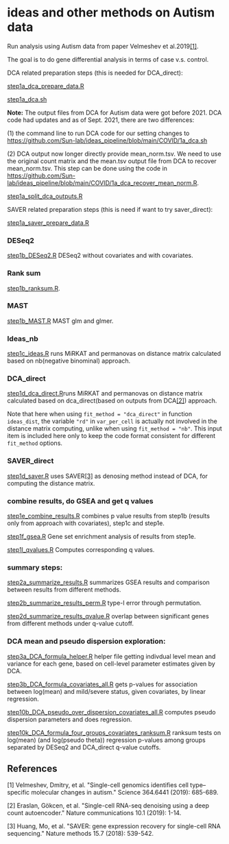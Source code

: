 # ideas and other methods on Autism data

Run analysis using Autism data from paper Velmeshev et al.2019[[1]](#1). 

The goal is to do gene differential analysis in terms of case v.s. control.


DCA related preparation steps (this is needed for DCA\_direct):

[step1a_dca_prepare_data.R](https://github.com/Sun-lab/ideas_pipeline/blob/main/Autism/step1a_dca_prepare_data.R)

[step1a_dca.sh](https://github.com/Sun-lab/ideas_pipeline/blob/main/Autism/step1a_dca.sh)

**Note:** The output files from DCA for Autism data were got before 2021. DCA code had updates and as of Sept. 2021, there are two differences: 

(1) the command line to run DCA code for our setting changes to https://github.com/Sun-lab/ideas_pipeline/blob/main/COVID/1a_dca.sh

(2) DCA output now longer directly provide mean_norm.tsv. We need to use the original count matrix and the mean.tsv output file from DCA to recover mean_norm.tsv. This step can be done using the code in https://github.com/Sun-lab/ideas_pipeline/blob/main/COVID/1a_dca_recover_mean_norm.R.

[step1a_split_dca_outputs.R](https://github.com/Sun-lab/ideas_pipeline/blob/main/Autism/step1a_split_dca_outputs.R)

SAVER related preparation steps (this is need if want to try saver\_direct):

[step1a_saver_prepare_data.R](https://github.com/Sun-lab/ideas_pipeline/blob/main/Autism/step1a_saver_prepare_data.R)

### DESeq2

[step1b_DESeq2.R](https://github.com/Sun-lab/ideas_pipeline/blob/main/Autism/step1b_DESeq2.R) DESeq2 without covariates and with covariates.

### Rank sum

[step1b_ranksum.R](https://github.com/Sun-lab/ideas_pipeline/blob/main/Autism/step1b_ranksum.R).

### MAST

[step1b_MAST.R](https://github.com/Sun-lab/ideas_pipeline/blob/main/Autism/step1b_MAST.R) MAST glm and glmer.


### Ideas\_nb

[step1c_ideas.R](https://github.com/Sun-lab/ideas_pipeline/blob/main/Autism/step1c_ideas.R) runs MiRKAT and permanovas on distance matrix calculated based on nb(negative binominal) approach.

### DCA\_direct

[step1d_dca_direct.R](https://github.com/Sun-lab/ideas_pipeline/blob/main/Autism/step1d_dca_direct.R)runs MiRKAT and permanovas on distance matrix calculated based on dca_direct(based on outputs from DCA[[2]](#2)) approach.

Note that here when using `fit_method = "dca_direct"` in function `ideas_dist`, the variable `"rd"` in `var_per_cell` is actually not involved in the distance matrix computing, unlike when using `fit_method = "nb"`. This input item is included here only to keep the code format consistent for different `fit_method` options. 
 
### SAVER\_direct

[step1d_saver.R](https://github.com/Sun-lab/ideas_pipeline/blob/main/Autism/step1d_saver.R) uses SAVER[[3]](#3) as denosing method instead of DCA, for computing the distance matrix. 

### combine results, do GSEA and get q values

[step1e_combine_results.R](https://github.com/Sun-lab/ideas_pipeline/blob/main/Autism/step1e_combine_results.R) combines p value results from step1b (results only from approach with covariates), step1c and step1e.

[step1f_gsea.R](https://github.com/Sun-lab/ideas_pipeline/blob/main/Autism/step1f_gsea.R) Gene set enrichment analysis of results from step1e. 

[step1l_qvalues.R](https://github.com/Sun-lab/ideas_pipeline/blob/main/Autism/step1l_qvalues.R) Computes corresponding q values. 


### summary steps:

[step2a_summarize_results.R](https://github.com/Sun-lab/ideas_pipeline/blob/main/Autism/step2a_summarize_results.R) summarizes GSEA results and comparison between results from different methods.

[step2b_summarize_results_perm.R](https://github.com/Sun-lab/ideas_pipeline/blob/main/Autism/step2b_summarize_results_perm.R) type-I error through permutation. 

[step2d_summarize_results_qvalue.R](https://github.com/Sun-lab/ideas_pipeline/blob/main/Autism/step2d_summarize_results_qvalue.R) overlap between significant genes from different methods under q-value cutoff. 

### DCA mean and pseudo dispersion exploration:

[step3a_DCA_formula_helper.R](https://github.com/Sun-lab/ideas_pipeline/blob/main/Autism/step3a_DCA_formula_helper.R) helper file getting indivdual level mean and variance for each gene, based on cell-level parameter estimates given by DCA.

[step3b_DCA_formula_covariates_all.R](https://github.com/Sun-lab/ideas_pipeline/blob/main/Autism/step3b_DCA_formula_covariates_all.R) gets p-values for association between log(mean) and mild/severe status, given covariates, by linear regression.

[step10b_DCA_pseudo_over_dispersion_covariates_all.R](https://github.com/Sun-lab/ideas_pipeline/blob/main/Autism/step10b_DCA_pseudo_over_dispersion_covariates_all.R) computes pseudo dispersion parameters and does regression.

[step10k_DCA_formula_four_groups_covariates_ranksum.R](https://github.com/Sun-lab/ideas_pipeline/blob/main/Autism/step10k_DCA_formula_four_groups_covariates_ranksum.R) ranksum tests on log(mean) (and log(pseudo theta)) regression p-values among groups separated by DESeq2 and DCA_direct q-value cutoffs.



## References
<a id="1">[1]</a> 
Velmeshev, Dmitry, et al. "Single-cell genomics identifies cell type–specific molecular changes in autism." Science 364.6441 (2019): 685-689.

<a id="2">[2]</a> 
Eraslan, Gökcen, et al. "Single-cell RNA-seq denoising using a deep count autoencoder." Nature communications 10.1 (2019): 1-14.

<a id="3">[3]</a> 
Huang, Mo, et al. "SAVER: gene expression recovery for single-cell RNA sequencing." Nature methods 15.7 (2018): 539-542.
